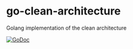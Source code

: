 # go-clean-architecture
Golang implementation of the clean architecture

[![GoDoc](https://godoc.org/github.com/moul/go-clean-architecture?status.svg)](https://godoc.org/github.com/moul/go-clean-architecture)
